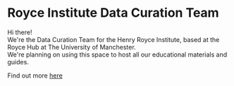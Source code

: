 <link rel="stylesheet" href="stylesheet.css"></link>

# Royce Institute Data Curation Team

<p>Hi there!
<br>
We're the Data Curation Team for the Henry Royce Institute, based at the Royce Hub at The University of Manchester.
<br>
We're planning on using this space to host all our educational materials and guides.
</p>

Find out more [here](https://www.royce.ac.uk/data-curation)